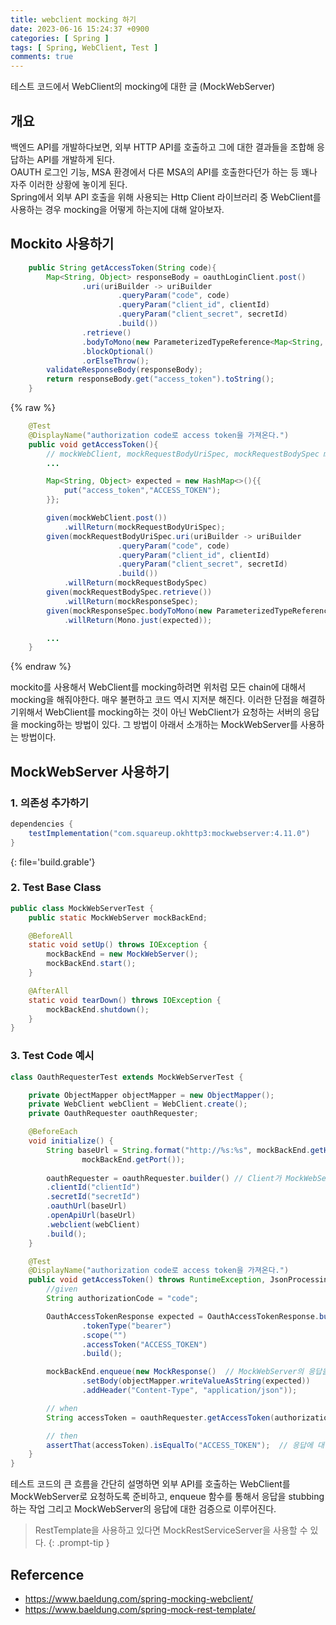 ```yaml
---
title: webclient mocking 하기
date: 2023-06-16 15:24:37 +0900
categories: [ Spring ]
tags: [ Spring, WebClient, Test ]
comments: true
---
```

테스트 코드에서 WebClient의 mocking에 대한 글 (MockWebServer)
## 개요
백엔드 API를 개발하다보면, 외부 HTTP API를 호출하고 그에 대한 결과들을 조합해 응답하는 API를 개발하게 된다.    
OAUTH 로그인 기능, MSA 환경에서 다른 MSA의 API를 호출한다던가 하는 등 꽤나 자주 이러한 상황에 놓이게 된다.    
Spring에서 외부 API 호출을 위해 사용되는 Http Client 라이브러리 중 WebClient를 사용하는 경우 mocking을 어떻게 하는지에 대해 알아보자.  

## Mockito 사용하기
```java
    public String getAccessToken(String code){
        Map<String, Object> responseBody = oauthLoginClient.post()
                .uri(uriBuilder -> uriBuilder
                        .queryParam("code", code)
                        .queryParam("client_id", clientId)
                        .queryParam("client_secret", secretId)
                        .build())
                .retrieve()
                .bodyToMono(new ParameterizedTypeReference<Map<String, Object>>() {})
                .blockOptional()
                .orElseThrow();
        validateResponseBody(responseBody);
        return responseBody.get("access_token").toString();
    }
```

{% raw %}
```java
    @Test
    @DisplayName("authorization code로 access token을 가져온다.")
    public void getAccessToken(){
        // mockWebClient, mockRequestBodyUriSpec, mockRequestBodySpec mockResponseSpec 준비 
        ...

        Map<String, Object> expected = new HashMap<>(){{
            put("access_token","ACCESS_TOKEN");
        }};

        given(mockWebClient.post())
            .willReturn(mockRequestBodyUriSpec);
        given(mockRequestBodyUriSpec.uri(uriBuilder -> uriBuilder
                        .queryParam("code", code)
                        .queryParam("client_id", clientId)
                        .queryParam("client_secret", secretId)
                        .build())
            .willReturn(mockRequestBodySpec)
        given(mockRequestBodySpec.retrieve())
            .willReturn(mockResponseSpec);
        given(mockResponseSpec.bodyToMono(new ParameterizedTypeReference<Map<String, Object>>() {}))
            .willReturn(Mono.just(expected));

        ...
    }
```
{% endraw %}

mockito를 사용해서 WebClient를 mocking하려면 위처럼 모든 chain에 대해서 mocking을 해줘야한다. 매우 불편하고 코드 역시 지저분 해진다.
이러한 단점을 해결하기위해서 WebClient를 mocking하는 것이 아닌 WebClient가 요청하는 서버의 응답을 mocking하는 방법이 있다. 그 방법이 아래서 소개하는 MockWebServer를 사용하는 방법이다.

## MockWebServer 사용하기 
### 1. 의존성 추가하기
```gradle
dependencies {
    testImplementation("com.squareup.okhttp3:mockwebserver:4.11.0")
}
```
{: file='build.grable'}
### 2. Test Base Class
```java
public class MockWebServerTest {
    public static MockWebServer mockBackEnd;

    @BeforeAll
    static void setUp() throws IOException {
        mockBackEnd = new MockWebServer();
        mockBackEnd.start();
    }

    @AfterAll
    static void tearDown() throws IOException {
        mockBackEnd.shutdown();
    }
}
```
### 3. Test Code 예시
```java
class OauthRequesterTest extends MockWebServerTest {

    private ObjectMapper objectMapper = new ObjectMapper();
    private WebClient webClient = WebClient.create();
    private OauthRequester oauthRequester;

    @BeforeEach
    void initialize() {
        String baseUrl = String.format("http://%s:%s", mockBackEnd.getHostName(),
                mockBackEnd.getPort());
        
        oauthRequester = oauthRequester.builder() // Client가 MockWebServer로 요청을 보내도록 준비
        .clientId("clientId")
        .secretId("secretId")
        .oauthUrl(baseUrl)
        .openApiUrl(baseUrl)
        .webclient(webClient)
        .build();
    }

    @Test
    @DisplayName("authorization code로 access token을 가져온다.")
    public void getAccessToken() throws RuntimeException, JsonProcessingException {
        //given
        String authorizationCode = "code";

        OauthAccessTokenResponse expected = OauthAccessTokenResponse.builder()
                .tokenType("bearer")
                .scope("")
                .accessToken("ACCESS_TOKEN")
                .build();

        mockBackEnd.enqueue(new MockResponse()  // MockWebServer의 응답을 Stubbing하는 코드
                .setBody(objectMapper.writeValueAsString(expected))
                .addHeader("Content-Type", "application/json"));

        // when
        String accessToken = oauthRequester.getAccessToken(authorizationCode);

        // then
        assertThat(accessToken).isEqualTo("ACCESS_TOKEN");  // 응답에 대한 검증
    }
}
```
테스트 코드의 큰 흐름을 간단히 설명하면 외부 API를 호출하는 WebClient를 MockWebServer로 요청하도록 준비하고, enqueue 함수를 통해서 응답을 stubbing하는 작업 그리고 MockWebServer의 응답에 대한 검증으로 이루어진다.

> RestTemplate을 사용하고 있다면 MockRestServiceServer을 사용할 수 있다.
{: .prompt-tip }

## Refercence
* <https://www.baeldung.com/spring-mocking-webclient/>
* <https://www.baeldung.com/spring-mock-rest-template/>